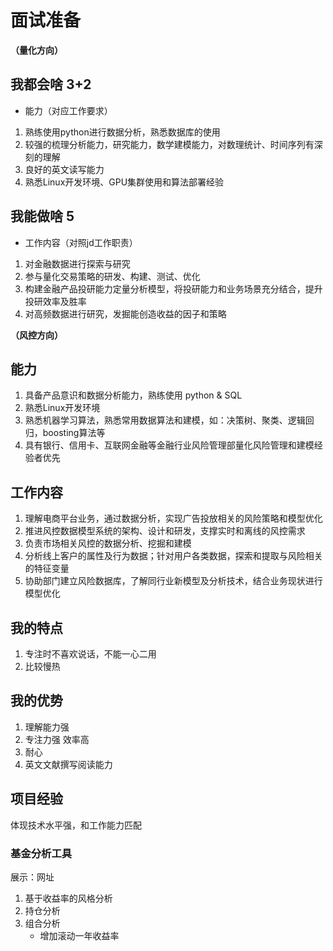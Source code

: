 # 面试准备

**（量化方向）**

## 我都会啥 3+2
- 能力（对应工作要求）
1. 熟练使用python进行数据分析，熟悉数据库的使用
2. 较强的梳理分析能力，研究能力，数学建模能力，对数理统计、时间序列有深刻的理解
3. 良好的英文读写能力
4. 熟悉Linux开发环境、GPU集群使用和算法部署经验

## 我能做啥 5
- 工作内容（对照jd工作职责）
1. 对金融数据进行探索与研究
2. 参与量化交易策略的研发、构建、测试、优化
3. 构建金融产品投研能力定量分析模型，将投研能力和业务场景充分结合，提升投研效率及胜率
4. 对高频数据进行研究，发掘能创造收益的因子和策略


**（风控方向）**

## 能力
1. 具备产品意识和数据分析能力，熟练使用 python & SQL
2. 熟悉Linux开发环境
3. 熟悉机器学习算法，熟悉常用数据算法和建模，如：决策树、聚类、逻辑回归，boosting算法等
4. 具有银行、信用卡、互联网金融等金融行业风险管理部量化风险管理和建模经验者优先

## 工作内容
1. 理解电商平台业务，通过数据分析，实现广告投放相关的风险策略和模型优化
2. 推进风控数据模型系统的架构、设计和研发，支撑实时和离线的风控需求
3. 负责市场相关风控的数据分析、挖掘和建模
4. 分析线上客户的属性及行为数据；针对用户各类数据，探索和提取与风险相关的特征变量
5. 协助部门建立风险数据库，了解同行业新模型及分析技术，结合业务现状进行模型优化


## 我的特点
1. 专注时不喜欢说话，不能一心二用
2. 比较慢热

## 我的优势
1. 理解能力强
2. 专注力强 效率高
3. 耐心
4. 英文文献撰写阅读能力

## 项目经验
体现技术水平强，和工作能力匹配
### 基金分析工具
展示：网址
1. 基于收益率的风格分析
2. 持仓分析
3. 组合分析
    * 增加滚动一年收益率
